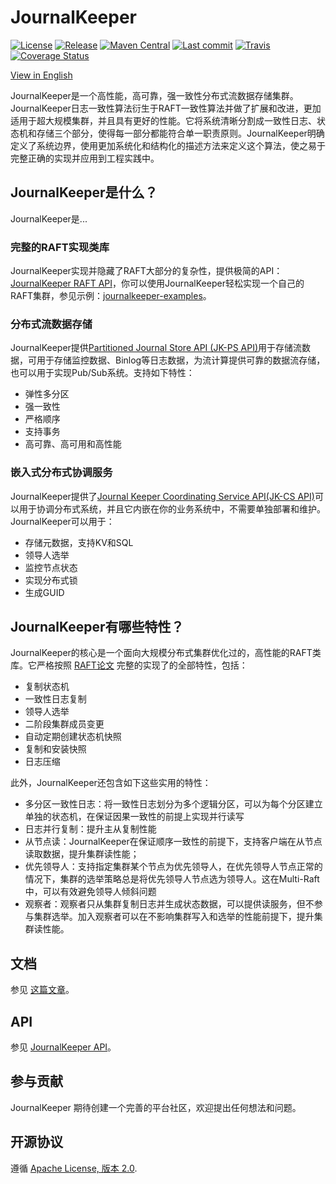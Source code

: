 # JournalKeeper

[![License](https://img.shields.io/github/license/chubaostream/journalkeeper)](./LICENSE) [![Release](https://img.shields.io/github/v/release/chubaostream/journalkeeper)](https://github.com/chubaostream/journalkeeper/releases) [![Maven Central](https://img.shields.io/maven-central/v/io.journalkeeper/journalkeeper?color=blue)](https://search.maven.org/search?q=io.journalkeeper) [![Last commit](https://img.shields.io/github/last-commit/chubaostream/journalkeeper)](https://github.com/chubaostream/journalkeeper/commits) [![Travis](https://img.shields.io/travis/chubaostream/journalkeeper)](https://travis-ci.org/chubaostream/journalkeeper) [![Coverage Status](https://coveralls.io/repos/github/chubaostream/journalkeeper/badge.svg)](https://coveralls.io/github/chubaostream/journalkeeper)

[View in English](./README.md)

JournalKeeper是一个高性能，高可靠，强一致性分布式流数据存储集群。JournalKeeper日志一致性算法衍生于RAFT一致性算法并做了扩展和改进，更加适用于超大规模集群，并且具有更好的性能。它将系统清晰分割成一致性日志、状态机和存储三个部分，使得每一部分都能符合单一职责原则。JournalKeeper明确定义了系统边界，使用更加系统化和结构化的描述方法来定义这个算法，使之易于完整正确的实现并应用到工程实践中。

## JournalKeeper是什么？

JournalKeeper是...

### 完整的RAFT实现类库

JournalKeeper实现并隐藏了RAFT大部分的复杂性，提供极简的API：[JournalKeeper RAFT API](./journalkeeper-docs/src/markdown/JournalKeeperAPI.md)，你可以使用JournalKeeper轻松实现一个自己的RAFT集群，参见示例：[journalkeeper-examples](./journalkeeper-examples)。

### 分布式流数据存储

JournalKeeper提供[Partitioned Journal Store API (JK-PS API)](./journalkeeper-docs/src/markdown/JournalKeeperAPI.md)用于存储流数据，可用于存储监控数据、Binlog等日志数据，为流计算提供可靠的数据流存储，也可以用于实现Pub/Sub系统。支持如下特性：

* 弹性多分区
* 强一致性
* 严格顺序
* 支持事务
* 高可靠、高可用和高性能

### 嵌入式分布式协调服务

JournalKeeper提供了[Journal Keeper Coordinating Service API(JK-CS API)](./journalkeeper-docs/src/markdown/JournalKeeperAPI.md)可以用于协调分布式系统，并且它内嵌在你的业务系统中，不需要单独部署和维护。JournalKeeper可以用于：

* 存储元数据，支持KV和SQL
* 领导人选举
* 监控节点状态
* 实现分布式锁
* 生成GUID

## JournalKeeper有哪些特性？

JournalKeeper的核心是一个面向大规模分布式集群优化过的，高性能的RAFT类库。它严格按照 [RAFT论文](https://raft.github.io/raft.pdf) 完整的实现了的全部特性，包括：

* 复制状态机
* 一致性日志复制
* 领导人选举
* 二阶段集群成员变更
* 自动定期创建状态机快照
* 复制和安装快照
* 日志压缩

此外，JournalKeeper还包含如下这些实用的特性：

* 多分区一致性日志：将一致性日志划分为多个逻辑分区，可以为每个分区建立单独的状态机，在保证因果一致性的前提上实现并行读写
* 日志并行复制：提升主从复制性能
* 从节点读：JournalKeeper在保证顺序一致性的前提下，支持客户端在从节点读取数据，提升集群读性能；
* 优先领导人：支持指定集群某个节点为优先领导人，在优先领导人节点正常的情况下，集群的选举策略总是将优先领导人节点选为领导人。这在Multi-Raft中，可以有效避免领导人倾斜问题
* 观察者：观察者只从集群复制日志并生成状态数据，可以提供读服务，但不参与集群选举。加入观察者可以在不影响集群写入和选举的性能前提下，提升集群读性能。

## 文档

参见 [这篇文章](journalkeeper-docs/src/markdown/JournalKeeperRaft.md)。

## API

参见 [JournalKeeper API](journalkeeper-docs/src/markdown/JournalKeeperAPI.md)。

## 参与贡献

JournalKeeper 期待创建一个完善的平台社区，欢迎提出任何想法和问题。

## 开源协议

遵循 [Apache License, 版本 2.0](https://www.apache.org/licenses/LICENSE-2.0).